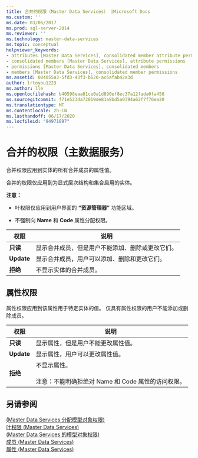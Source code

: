 ```yaml
---
title: 合并的权限（Master Data Services） |Microsoft Docs
ms.custom: ''
ms.date: 03/06/2017
ms.prod: sql-server-2014
ms.reviewer: ''
ms.technology: master-data-services
ms.topic: conceptual
helpviewer_keywords:
- attributes [Master Data Services], consolidated member attribute permissions
- consolidated members [Master Data Services], attribute permissions
- permissions [Master Data Services], consolidated members
- members [Master Data Services], consolidated member permissions
ms.assetid: 084055a3-5fd3-43f3-b620-ac6afab42a3d
author: lrtoyou1223
ms.author: lle
ms.openlocfilehash: b40598eaa81ce0a1d890ef8ec37a12fada0fa458
ms.sourcegitcommit: f71e523da72019de81a8bd5a0394a62f7f76ea20
ms.translationtype: MT
ms.contentlocale: zh-CN
ms.lasthandoff: 06/17/2020
ms.locfileid: "84971897"
---
```

# <a name="consolidated-permissions-master-data-services"></a>合并的权限（主数据服务）
  合并权限应用到实体的所有合并成员的属性值。  
  
 合并的权限仅应用到为显式层次结构和集合启用的实体。  
  
 **注意：**  
  
-   叶权限仅应用到用户界面的 **“资源管理器”** 功能区域。  
  
-   不强制向 **Name** 和 **Code** 属性分配权限。  
  
|权限|说明|  
|----------------|-----------------|  
|**只读**|显示合并成员，但是用户不能添加、删除或更改它们。|  
|**Update**|显示合并成员，用户可以添加、删除和更改它们。|  
|**拒绝**|不显示实体的合并成员。|  
  
## <a name="attribute-permissions"></a>属性权限  
 属性权限应用到该属性用于特定实体的值。 仅具有属性权限的用户不能添加或删除成员。  
  
|权限|说明|  
|----------------|-----------------|  
|**只读**|显示属性，但是用户不能更改属性值。|  
|**Update**|显示属性，用户可以更改属性值。|  
|**拒绝**|不显示属性。<br /><br /> 注意：不能明确拒绝对 Name 和 Code 属性的访问权限。|  
  
## <a name="see-also"></a>另请参阅  
 [&#40;Master Data Services 分配模型对象权限&#41;](assign-model-object-permissions-master-data-services.md)   
 [叶权限 &#40;Master Data Services&#41;](../../2014/master-data-services/leaf-permissions-master-data-services.md)   
 [&#40;Master Data Services 的模型对象权限&#41;](../../2014/master-data-services/model-object-permissions-master-data-services.md)   
 [成员 &#40;Master Data Services&#41;](../../2014/master-data-services/members-master-data-services.md)   
 [属性 (Master Data Services)](../../2014/master-data-services/attributes-master-data-services.md)  
  
  
